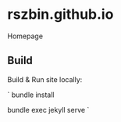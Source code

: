 # rszbin.github.io
Homepage

## Build

Build & Run site locally:

`
bundle install

bundle exec jekyll serve
`   
